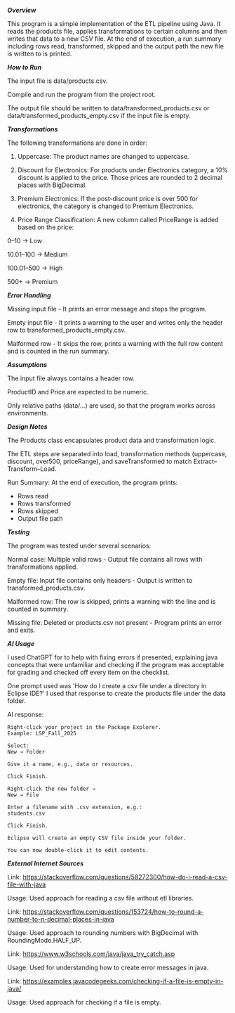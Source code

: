**_Overview_**

This program is a simple implementation of the ETL pipeline using Java. It reads the products file, applies transformations to certain columns and then writes that data to a new CSV file. At the end of execution, a run summary including rows read, transformed, skipped and the output path the new file is written to is printed.

**_How to Run_**

The input file is data/products.csv.

Compile and run the program from the project root.

The output file should be written to data/transformed_products.csv or data/transformed_products_empty.csv if the input file is empty.

**_Transformations_**

The following transformations are done in order:

1. Uppercase: The product names are changed to uppercase.

2. Discount for Electronics: For products under Electronics category, a 10% discount is applied to the price. Those prices are rounded to 2 decimal places with BigDecimal.

3. Premium Electronics: If the post-discount price is over 500 for electronics, the category is changed to Premium Electronics.

4. Price Range Classification: A new column called PriceRange is added based on the price:

0–10 → Low

10.01–100 → Medium

100.01–500 → High

500+ → Premium 

**_Error Handling_**

Missing input file - It prints an error message and stops the program.

Empty input file - It prints a warning to the user and writes only the header row to transformed_products_empty.csv.

Malformed row - It skips the row, prints a warning with the full row content and is counted in the run summary.

**_Assumptions_**

The input file always contains a header row.

ProductID and Price are expected to be numeric.

Only relative paths (data/...) are used, so that the program works across environments.

**_Design Notes_**

The Products class encapsulates product data and transformation logic.

The ETL steps are separated into load, transformation methods (uppercase, discount, over500, priceRange), and saveTransformed to match Extract–Transform–Load.

Run Summary: At the end of execution, the program prints:
- Rows read
- Rows transformed
- Rows skipped
- Output file path

**_Testing_**

The program was tested under several scenarios:

Normal case: Multiple valid rows - Output file contains all rows with transformations applied.

Empty file: Input file contains only headers - Output is written to transformed_products.csv.

Malformed row: The row is skipped, prints a warning with the line and is counted in summary.

Missing file: Deleted or products.csv not present - Program prints an error and exits.

**_AI Usage_**

I used ChatGPT for to help with fixing errors if presented, explaining java concepts that were unfamiliar and checking if the program was acceptable for grading and checked off every item on the checklist.

One prompt used was 'How do I create a csv file under a directory in Eclipse IDE?' I used that response to create the products file under the data folder.

AI response:
```
Right-click your project in the Package Explorer.
Example: LSP_Fall_2025

Select:
New → Folder

Give it a name, e.g., data or resources.

Click Finish.

Right-click the new folder →
New → File

Enter a filename with .csv extension, e.g.:
students.csv

Click Finish.

Eclipse will create an empty CSV file inside your folder.

You can now double-click it to edit contents.
```

**_External Internet Sources_**

Link: https://stackoverflow.com/questions/58272300/how-do-i-read-a-csv-file-with-java

Usage: Used approach for reading a csv file without etl libraries.


Link: https://stackoverflow.com/questions/153724/how-to-round-a-number-to-n-decimal-places-in-java

Usage: Used approach to rounding numbers with BigDecimal with RoundingMode.HALF_UP.


Link: https://www.w3schools.com/java/java_try_catch.asp

Usage: Used for understanding how to create error messages in java.


Link: https://examples.javacodegeeks.com/checking-if-a-file-is-empty-in-java/

Usage: Used approach for checking if a file is empty.
